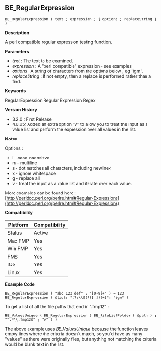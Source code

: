 ## BE_RegularExpression

	BE_RegularExpression ( text ; expression ; { options ; replaceString } )

**Description**  

A perl compatible regular expression testing function.

**Parameters**

* *text* : The text to be examined.
* *expression* : A "perl compatible" expression - see examples.
* *options* : A string of characters from the options below , eg "igm".
* *replaceString* : If not empty, then a replace is performed rather than a find.

**Keywords**  

RegularExpression Regular Expression Regex

**Version History**

* 3.2.0 : First Release
* 4.0.05: Added an extra option "v" to allow you to treat the input as a value list and perform the expression over all values in the list.

**Notes**

Options :
* i - case insensitive
* m - multiline
* s - dot matches all characters, including newline<
* x - ignore whitespace
* g - replace all
* v - treat the input as a value list and iterate over each value.

More examples can be found here : [http://perldoc.perl.org/perlre.html#Regular-Expressions](http://perldoc.perl.org/perlre.html#Regular-Expressions)

**Compatibility** 

| Platform | Compatibility |
|-----------|-----------|
| Status | Active |  
| Mac FMP | Yes  |  
| Win FMP | Yes  |  
| FMS | Yes  |  
| iOS | Yes  |  
| Linux | Yes  |  

**Example Code**

	BE_RegularExpression ( "abc 123 def" ; "[0-9]+" ) = 123
	BE_RegularExpression ( $list; "(?:\\S(?![ ]))+$"; "igm" )
	
To get a list of all the file paths that end in ".fmp12" : 

	BE_ValuesUnique ( BE_RegularExpression ( BE_FileListFolder ( $path ) ; "^.*\\.fmp12$" ; "v" ) )
	
The above example uses *BE_ValuesUnique* because the function leaves empty lines where the criteria doesn't match, so you'd have as many "values" as there were originally files, but anything not matching the criteria would be blank text in the list.


